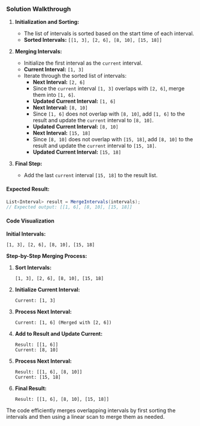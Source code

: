 ### Solution Walkthrough

1. **Initialization and Sorting:**
   - The list of intervals is sorted based on the start time of each interval.
   - **Sorted Intervals:** `[[1, 3], [2, 6], [8, 10], [15, 18]]`

2. **Merging Intervals:**
   - Initialize the first interval as the `current` interval.
   - **Current Interval:** `[1, 3]`
   - Iterate through the sorted list of intervals:
     - **Next Interval:** `[2, 6]`
     - Since the `current` interval `[1, 3]` overlaps with `[2, 6]`, merge them into `[1, 6]`.
     - **Updated Current Interval:** `[1, 6]`
     - **Next Interval:** `[8, 10]`
     - Since `[1, 6]` does not overlap with `[8, 10]`, add `[1, 6]` to the result and update the `current` interval to `[8, 10]`.
     - **Updated Current Interval:** `[8, 10]`
     - **Next Interval:** `[15, 18]`
     - Since `[8, 10]` does not overlap with `[15, 18]`, add `[8, 10]` to the result and update the `current` interval to `[15, 18]`.
     - **Updated Current Interval:** `[15, 18]`

3. **Final Step:**
   - Add the last `current` interval `[15, 18]` to the result list.

#### Expected Result:

```csharp
List<Interval> result = MergeIntervals(intervals);
// Expected output: [[1, 6], [8, 10], [15, 18]]
```

#### Code Visualization

**Initial Intervals:**
```
[1, 3], [2, 6], [8, 10], [15, 18]
```

**Step-by-Step Merging Process:**

1. **Sort Intervals:**
   ```
   [1, 3], [2, 6], [8, 10], [15, 18]
   ```

2. **Initialize Current Interval:**
   ```
   Current: [1, 3]
   ```

3. **Process Next Interval:**
   ```
   Current: [1, 6] (Merged with [2, 6])
   ```

4. **Add to Result and Update Current:**
   ```
   Result: [[1, 6]]
   Current: [8, 10]
   ```

5. **Process Next Interval:**
   ```
   Result: [[1, 6], [8, 10]]
   Current: [15, 18]
   ```

6. **Final Result:**
   ```
   Result: [[1, 6], [8, 10], [15, 18]]
   ```

The code efficiently merges overlapping intervals by first sorting the intervals and then using a linear scan to merge them as needed.
